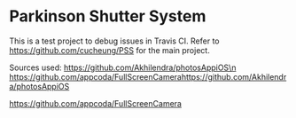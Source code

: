 # Parkinson Shutter System

This is a test project to debug issues in Travis CI. Refer to https://github.com/cucheung/PSS for the main project.

Sources used: https://github.com/Akhilendra/photosAppiOS\n https://github.com/appcoda/FullScreenCamerahttps://github.com/Akhilendra/photosAppiOS

https://github.com/appcoda/FullScreenCamera
